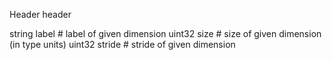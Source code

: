 Header header

string label   # label of given dimension
uint32 size    # size of given dimension (in type units)
uint32 stride  # stride of given dimension